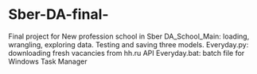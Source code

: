 # Sber-DA-final-
Final project for New profession school in Sber
DA_School_Main: loading, wrangling, exploring data. Testing and saving three models. 
Everyday.py: downloading fresh vacancies from hh.ru API
Everyday.bat: batch file for Windows Task Manager
